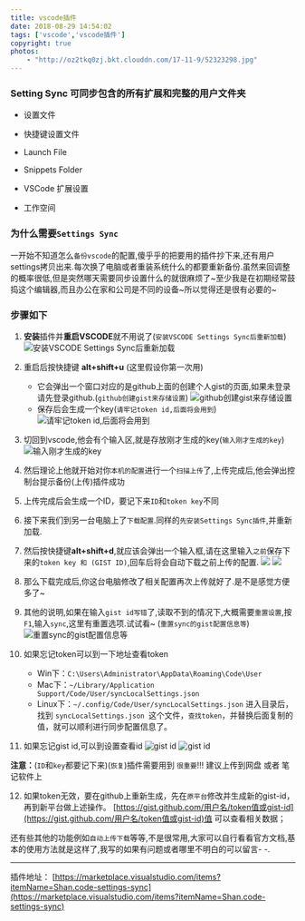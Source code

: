 ```yaml
---
title: vscode插件
date: 2018-08-29 14:54:02
tags: ['vscode','vscode插件']
copyright: true
photos: 
    - "http://oz2tkq0zj.bkt.clouddn.com/17-11-9/52323298.jpg"
---
```

### Setting Sync 可同步包含的所有扩展和完整的用户文件夹

- 设置文件

- 快捷键设置文件

- Launch File

- Snippets Folder

- VSCode 扩展设置

- 工作空间

<!-- more -->
### 为什么需要`Settings Sync`
一开始不知道怎么`备份vscode`的配置,傻乎乎的把要用的插件抄下来,还有用户settings拷贝出来.每次换了电脑或者重装系统什么的都要重新备份.虽然来回调整的概率很低,但是突然哪天需要同步设置什么的就很麻烦了~至少我是在初期经常鼓捣这个编辑器,而且办公在家和公司是不同的设备~所以觉得还是很有必要的~

### 步骤如下

1. **安装**插件并**重启VSCODE**就不用说了(`安装VSCODE Settings Sync后重新加载`)
![安装VSCODE Settings Sync后重新加载](00-400x264.png)

2. 重启后按快捷键 **alt+shift+u** (这里假设你第一次用)
    - 它会弹出一个窗口对应的是github上面的创建个人gist的页面,如果未登录请先登录github.(`github创建gist来存储设置`)
![github创建gist来存储设置](01-400x445.png)
    - 保存后会生成一个key(`请牢记token id,后面将会用到`)
![请牢记token id,后面将会用到](02-400x189.png)
3. 切回到vscode,他会有个输入区,就是存放刚才生成的key(`输入刚才生成的key`)
![输入刚才生成的key](03-400x75.png)

4. 然后理论上他就开始对你`本机的配置`进行一个`扫描上传`了,上传完成后,他会弹出控制台提示备份(上传)插件成功
![]()
5. 上传完成后会生成一个ID，要记下来`ID`和`token key`不同

6. 接下来我们到另一台电脑上了`下载配置`.同样的`先安装Settings Sync插件`,并重新加载.

7. 然后按快捷键**alt+shift+d**,就应该会弹出一个输入框,请在这里输入`之前`保存下来的`token key 和 (GIST ID)`,回车后将会自动下载之前上传的配置.
![](1.png)
![](2.png)

8. 那么下载完成后,你这台电脑修改了相关配置再次上传就好了.是不是感觉方便多了~

9. 其他的说明,如果在输入`gist id写错`了,读取不到的情况下,大概需要`重置设置`,按`F1`,输入`sync`,这里有重置选项.试试看~ (`重置sync的gist配置信息等`)
![重置sync的gist配置信息等](04.png)

10. 如果忘记token可以到一下地址查看token
    - Win下：`C:\Users\Administrator\AppData\Roaming\Code\User`
    - Mac下：`~/Library/Application Support/Code/User/syncLocalSettings.json`
    - Linux下：`~/.config/Code/User/syncLocalSettings.json`
进入目录后，找到 `syncLocalSettings.json `这个文件，`查找token`，并替换后面复制的值，就可以顺利进行同步配置信息了。

11. 如果忘记gist id,可以到设置查看id
![gist id](20180815183812965.png)
![gist id](20180815183830941.png)

**注意：**(`ID`和`key`都要记下来)(`恢复`)插件需要用到 `很重要`!!! 建议上传到网盘 或者 笔记软件上

12. 如果token无效，要在github上重新生成，先在`原平台`修改并生成新的gist-id，再到新平台做上述操作。 
[https://gist.github.com/用户名/token值或gist-id](https://gist.github.com/用户名/token值或gist-id)值 可以查看相关数据；

还有些其他的功能例如`自动上传下载`等等,不是很常用,大家可以自行看看官方文档,基本的使用方法就是这样了,我写的如果有问题或者哪里不明白的可以留言- -.



-----
插件地址：
[https://marketplace.visualstudio.com/items?itemName=Shan.code-settings-sync](https://marketplace.visualstudio.com/items?itemName=Shan.code-settings-sync)

